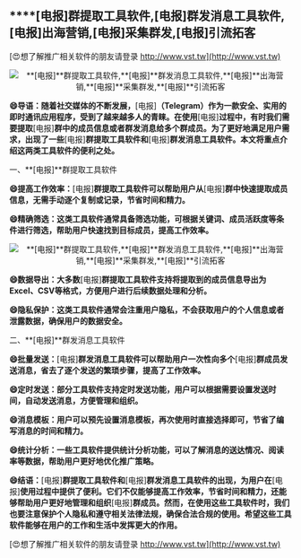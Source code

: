 ## ****[电报]**群提取工具软件,**[电报]**群发消息工具软件,**[电报]**出海营销,**[电报]**采集群发,**[电报]**引流拓客**

[😍想了解推广相关软件的朋友请登录 http://www.vst.tw](http://www.vst.tw)

 <center><img src="https://vst.tw/MP4/tuiguang/png/0.png" alt="**[电报]**群提取工具软件,**[电报]**群发消息工具软件,**[电报]**出海营销,**[电报]**采集群发,**[电报]**引流拓客"></center>

**😄导语：随着社交媒体的不断发展，**[电报]**（Telegram）作为一款安全、实用的即时通讯应用程序，受到了越来越多人的青睐。在使用**[电报]**过程中，有时我们需要提取**[电报]**群中的成员信息或者群发消息给多个群成员。为了更好地满足用户需求，出现了一些**[电报]**群提取工具软件和**[电报]**群发消息工具软件。本文将重点介绍这两类工具软件的便利之处。**

一、**[电报]**群提取工具软件

**😄提高工作效率：**[电报]**群提取工具软件可以帮助用户从**[电报]**群中快速提取成员信息，无需手动逐个复制或记录，节省时间和精力。**

**😄精确筛选：这类工具软件通常具备筛选功能，可根据关键词、成员活跃度等条件进行筛选，帮助用户快速找到目标成员，提高工作效率。**

 <center><img src="https://vst.tw/MP4/tuiguang/png/7.png" alt="**[电报]**群提取工具软件,**[电报]**群发消息工具软件,**[电报]**出海营销,**[电报]**采集群发,**[电报]**引流拓客"></center>

**😄数据导出：大多数**[电报]**群提取工具软件支持将提取到的成员信息导出为Excel、CSV等格式，方便用户进行后续数据处理和分析。**

**😄隐私保护：这类工具软件通常会注重用户隐私，不会获取用户的个人信息或者泄露数据，确保用户的数据安全。**

二、**[电报]**群发消息工具软件

**😄批量发送：**[电报]**群发消息工具软件可以帮助用户一次性向多个**[电报]**群成员发送消息，省去了逐个发送的繁琐步骤，提高了工作效率。**

**😄定时发送：部分工具软件支持定时发送功能，用户可以根据需要设置发送时间，自动发送消息，方便管理和组织。**

**😄消息模板：用户可以预先设置消息模板，再次使用时直接选择即可，节省了编写消息的时间和精力。**

**😄统计分析：一些工具软件提供统计分析功能，可以了解消息的送达情况、阅读率等数据，帮助用户更好地优化推广策略。**

**😄结语：**[电报]**群提取工具软件和**[电报]**群发消息工具软件的出现，为用户在**[电报]**使用过程中提供了便利。它们不仅能够提高工作效率，节省时间和精力，还能够帮助用户更好地管理和组织**[电报]**群成员。然而，在使用这些工具软件时，我们也要注意保护个人隐私和遵守相关法律法规，确保合法合规的使用。希望这些工具软件能够在用户的工作和生活中发挥更大的作用。**

[😍想了解推广相关软件的朋友请登录 http://www.vst.tw](http://www.vst.tw)



